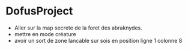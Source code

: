 # DofusProject

- Aller sur la map secrete de la foret des abraknydes.
- mettre en mode créature
- avoir un sort de zone lancable sur sois en position ligne 1 colonne 8

